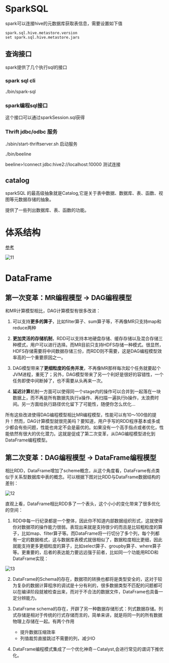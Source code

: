 # SparkSQL

spark可以连接hive的元数据库获取表信息，需要设置如下值

```shell
spark.sql.hive.metastore.version
set spark.sql.hive.metastore.jars
```

## 查询接口

spark提供了几个执行sql的接口

### spark sql cli

./bin/spark-sql

### spark编程sql接口

这个接口可以通过sparkSession.sql获得

### Thrift jdbc/odbc 服务

./sbin/start-thriftserver.sh  启动服务

./bin/beeline 

beeline>!connect jdbc:hive2://localhost:10000 测试连接

## catalog

sparkSQL 的最高级抽象就是Catalog,它是关于表中数据、数据库、表、函数、视图等元数据存储的抽象。

提供了一些列出数据库、表、函数的功能。

# 体系结构

[参考](http://hbasefly.com/2017/02/16/sparksql-dataframe/)

![11](https://piggo-picture.oss-cn-hangzhou.aliyuncs.com/image/11.png)

# DataFrame

## 第一次变革：MR编程模型 -> DAG编程模型

和MR计算模型相比，DAG计算模型有很多改进：

1. 可以支持**更多的算子**，比如filter算子、sum算子等，不再像MR只支持map和reduce两种

2. **更加灵活的存储机制**，RDD可以支持本地硬盘存储、缓存存储以及混合存储三种模式，用户可以进行选择。而MR目前只支持HDFS存储一种模式。很显然，HDFS存储需要将中间数据存储三份，而RDD则不需要，这是DAG编程模型效率高的一个重要原因之一。

3. DAG模型带来了**更细粒度的任务并发**，不再像MR那样每次起个任务就要起个JVM进程，重死了；另外，DAG模型带来了另一个利好是很好的容错性，一个任务即使中间断掉了，也不需要从头再来一次。

4. **延迟计算**机制一方面可以使得同一个stage内的操作可以合并到一起落在一块数据上，而不再是所有数据先执行a操作、再扫描一遍执行b操作，太浪费时间。另一方面给执行路径优化留下了可能性，随便你怎么优化…

所有这些改进使得DAG编程模型相比MR编程模型，性能可以有10～100倍的提升！然而，DAG计算模型就很完美吗？要知道，用户手写的RDD程序基本或多或少都会有些问题，性能也肯定不会是最优的。如果没有一个高手指点或者优化，性能依然有很大的优化潜力。这就是促成了第二次变革，从DAG编程模型进化到DataFrame编程模型。

## 第二次变革：DAG编程模型 -> DataFrame编程模型

相比RDD，DataFrame增加了scheme概念，从这个角度看，DataFrame有点类似于关系型数据库中表的概念。可以根据下图对比RDD与DataFrame数据结构的差别：

![12](https://piggo-picture.oss-cn-hangzhou.aliyuncs.com/image/12.png)

直观上看，DataFrame相比RDD多了一个表头，这个小小的变化带来了很多优化的空间：



1. RDD中每一行纪录都是一个整体，因此你不知道内部数据组织形式，这就使得你对数据项的操作能力很弱。表现出来就是支持很少的而且是比较粗粒度的算子，比如map、filter算子等。而DataFrame将一行切分了多个列，每个列都有一定的数据格式，这与数据库表模式就很相似了，数据粒度相比更细，因此就能支持更多更细粒度的算子，比如select算子、groupby算子、where算子等。更重要的，后者的表达能力要远远强于前者，比如同一个功能用RDD和DataFrame实现：

![13](https://piggo-picture.oss-cn-hangzhou.aliyuncs.com/image/13.png)

2. DataFrame的Schema的存在，数据项的转换也都将是类型安全的，这对于较为复杂的数据计算程序的调试是十分有利的，很多数据类型不匹配的问题都可以在编译阶段就被检查出来，而对于不合法的数据文件，DataFrame也具备一定分辨能力。

3. DataFrame schema的存在，开辟了另一种数据存储形式：列式数据存储。列式存储是相对于传统的行式存储而言的，简单来讲，就是将同一列的所有数据物理上存储在一起。有两个作用
   - 提升数据压缩效率
   - 列值裁剪直接跳过不需要的列，减少IO
4. DataFrame编程模式集成了一个优化神奇－Catalyst,会进行常见的谓词下推优化。

